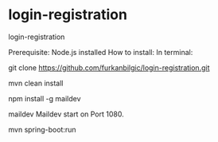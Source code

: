 # login-registration
login-registration

Prerequisite:
Node.js installed
How to install:
In terminal:

git clone https://github.com/furkanbilgic/login-registration.git

mvn clean install

npm install -g maildev

maildev
Maildev start on Port 1080.

mvn spring-boot:run
